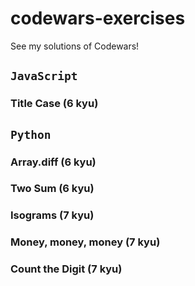 # codewars-exercises
See my solutions of Codewars!

## `JavaScript`

### Title Case (6 kyu)

## `Python`

### Array.diff (6 kyu)
### Two Sum (6 kyu)
### Isograms (7 kyu)
### Money, money, money (7 kyu)
### Count the Digit (7 kyu)

